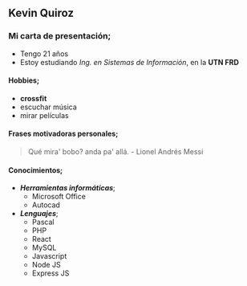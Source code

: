 ## Kevin Quiroz

### Mi carta de presentación;
- Tengo 21 años
- Estoy estudiando *Ing. en Sistemas de Información*, en la **UTN FRD**

#### Hobbies;
- **crossfit**
- escuchar música
- mirar películas

#### Frases motivadoras personales;
> Qué mira' bobo? anda pa' allá. - Lionel Andrés Messi

#### Conocimientos;
- ***Herramientas informáticas***;
    - Microsoft Office
    - Autocad
- ***Lenguajes***;
    - Pascal
    - PHP
    - React
    - MySQL
    - Javascript
    - Node JS
    - Express JS
